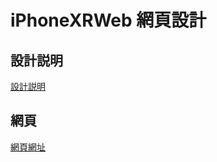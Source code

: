 # iPhoneXRWeb 網頁設計
## 設計説明
[設計説明](https://github.com/kukuman98/wireFrameHW/blob/master/%E8%A8%AD%E8%A8%88%E8%AA%AC%E6%98%8E_%E8%91%89%E5%87%B1%E6%AF%85.pdf)
## 網頁 
[網頁網址](https://kukuman98.github.io/iPhoneXRWeb/HW4-2/code/html/index.html)
